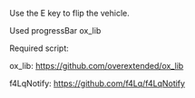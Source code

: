 Use the E key to flip the vehicle. 

Used progressBar ox_lib

Required script:

ox_lib: https://github.com/overextended/ox_lib

f4LqNotify: https://github.com/f4Lq/f4LqNotify
